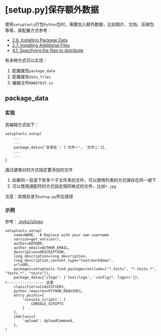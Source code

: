 
# [setup.py]保存额外数据

使用`setuptools`打包`Python`包时，需要加入额外数据，比如图片、文档、压缩包等等。其配置方式参考：

* [2.6. Installing Package Data](https://docs.python.org/3/distutils/setupscript.html#installing-package-data)
* [2.7. Installing Additional Files](https://docs.python.org/3/distutils/setupscript.html#installing-additional-files)
* [4.1. Specifying the files to distribute](https://docs.python.org/3/distutils/sourcedist.html#specifying-the-files-to-distribute)

有多种方式可以实现：

1. 配置属性`package_data`
2. 配置属性`data_files`
3. 编辑文件`MANIFEST.in`

## package_data

### 实现

其编辑方式如下：

```
setuptools.setup(
    ...
    ...
    package_data={'目录名': ['文件一', '文件二']},
    ...
    ...
}
```

通过键值对的方式指定要添加的文件

1. 如果同一目录下有多个子文件夹的文件，可以使用列表的方式保存在同一键下
2. 可以使用通配符的方式指定相同格式的文件，比如`*.jpg`

注意：其根目录为`setup.py`所在路径

### 示例

参考：[ zjykzj/zlogo ](https://github.com/zjykzj/zlogo)

```
setuptools.setup(
    name=NAME,  # Replace with your own username
    version=get_version(),
    author=AUTHOR,
    author_email=AUTHOR_EMAIL,
    description=DESCRIPTION,
    long_description=long_description,
    long_description_content_type="text/markdown",
    url=URL,
    packages=setuptools.find_packages(exclude=["*.tests", "*.tests.*", "tests.*", "tests"]),
    package_data={'zlogo': ['tool/logo', 'config/*. logorc']},                 <----------------- 这里
    classifiers=CLASSIFIERS,
    python_requires=PYTHON_REQUIRES,
    entry_points={
        'console_scripts': [
            CONSOLE_SCRIPTS
        ]
    },
    cmdclass={
        'upload': UploadCommand,
    },
)
```